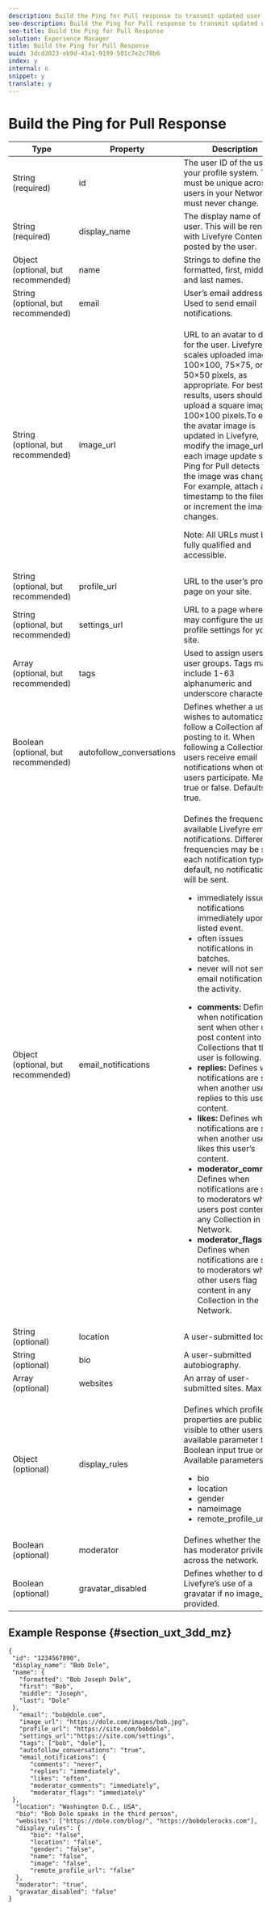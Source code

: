 ```yaml
---
description: Build the Ping for Pull response to transmit updated user information to Livefyre.
seo-description: Build the Ping for Pull response to transmit updated user information to Livefyre.
seo-title: Build the Ping for Pull Response
solution: Experience Manager
title: Build the Ping for Pull Response
uuid: 3dcd3023-eb9d-43a1-9199-501c7e2c78b6
index: y
internal: n
snippet: y
translate: y
---
```


# Build the Ping for Pull Response


<table frame="all" rowsep="1" colsep="1" id="table_lqg_n4r_tdb"> 
 <thead> 
  <tr> 
   <th class="entry"> Type</th> 
   <th class="entry"> Property</th> 
   <th class="entry"> Description</th> 
  </tr> 
 </thead>
 <tbody> 
  <tr> 
   <td> String (required)</td> 
   <td> <span class="parmname"> id</span> </td> 
   <td> The user ID of the user in your profile system. This must be unique across all users in your Network, and must never change.</td> 
  </tr> 
  <tr> 
   <td> String (required) </td> 
   <td> <span class="parmname"> display_name</span> </td> 
   <td> The display name of the user. This will be rendered with Livefyre Content posted by the user.</td> 
  </tr> 
  <tr> 
   <td> Object (optional, but recommended) </td> 
   <td> <span class="parmname"> name</span> </td> 
   <td> Strings to define the user’s formatted, first, middle, and last names.</td> 
  </tr> 
  <tr> 
   <td> String (optional, but recommended) </td> 
   <td> <span class="parmname"> email</span> </td> 
   <td> User’s email address. Used to send email notifications.</td> 
  </tr> 
  <tr> 
   <td> String (optional, but recommended) </td> 
   <td> <span class="parmname"> image_url</span> </td> 
   <td> <p>URL to an avatar to display for the user. Livefyre scales uploaded images to 100×100, 75×75, or 50×50 pixels, as appropriate. For best results, users should upload a square image, at 100×100 pixels.To ensure the avatar image is updated in Livefyre, modify the image_url for each image update so Ping for Pull detects that the image was changed. For example, attach a timestamp to the filename or increment the image changes.</p> <p>Note:  All URLs must be fully qualified and accessible.</p> </td> 
  </tr> 
  <tr> 
   <td> String (optional, but recommended) </td> 
   <td> <span class="parmname"> profile_url</span> </td> 
   <td> URL to the user’s profile page on your site.</td> 
  </tr> 
  <tr> 
   <td> String (optional, but recommended) </td> 
   <td> <span class="parmname"> settings_url</span> </td> 
   <td> URL to a page where users may configure the user’s profile settings for your site.</td> 
  </tr> 
  <tr> 
   <td> Array (optional, but recommended) </td> 
   <td> <span class="parmname"> tags </span> </td> 
   <td> Used to assign users to user groups. Tags may include 1-63 alphanumeric and underscore characters.</td> 
  </tr> 
  <tr> 
   <td> Boolean (optional, but recommended) </td> 
   <td> <span class="parmname"> autofollow_conversations</span> </td> 
   <td> Defines whether a user wishes to automatically follow a Collection after posting to it. When following a Collection, users receive email notifications when other users participate. May be true or false. Defaults to true.</td> 
  </tr> 
  <tr> 
   <td> Object (optional, but recommended) </td> 
   <td> <span class="parmname"> email_notifications</span> </td> 
   <td> <p>Defines the frequency of available Livefyre email notifications. Different frequencies may be set for each notification type. By default, no notifications will be sent.</p> 
    <ul id="ul_tyj_3jc_mz"> 
     <li> <span class="codeph"> immediately</span> issues notifications immediately upon the listed event.</li> 
     <li> <span class="codeph"> often</span> issues notifications in batches.</li> 
     <li> <span class="codeph"> never</span> will not send email notification for the activity.</li> 
    </ul> 
    <ul id="ul_ovk_zdb_mz"> 
     <li> <b>comments:</b> Defines when notifications are sent when other users post content into Collections that this user is following.</li> 
     <li> <b>replies:</b> Defines when notifications are sent when another user replies to this user’s content.</li> 
     <li> <b>likes:</b> Defines when notifications are sent when another user likes this user’s content.</li> 
     <li> <b>moderator_comments:</b> Defines when notifications are sent to moderators when users post content to any Collection in the Network.</li> 
     <li> <b>moderator_flags:</b> Defines when notifications are sent to moderators when other users flag content in any Collection in the Network.</li> 
    </ul> </td> 
  </tr> 
  <tr> 
   <td> String (optional) </td> 
   <td> <span class="parmname"> location</span> </td> 
   <td> A user-submitted location.</td> 
  </tr> 
  <tr> 
   <td> String (optional) </td> 
   <td> <span class="parmname"> bio</span> </td> 
   <td> A user-submitted autobiography.</td> 
  </tr> 
  <tr> 
   <td> Array (optional) </td> 
   <td> <span class="parmname"> websites</span> </td> 
   <td> An array of user-submitted sites. Max = 2.</td> 
  </tr> 
  <tr> 
   <td> Object (optional) </td> 
   <td> <span class="parmname"> display_rules</span> </td> 
   <td> <p>Defines which profile properties are publicly visible to other users. Each available parameter takes Boolean input true or false. Available parameters: </p> 
    <ul id="ul_tsh_32d_mz"> 
     <li> <span class="codeph"> bio</span> </li> 
     <li> <span class="codeph"> location</span> </li> 
     <li> <span class="codeph"> gender</span> </li> 
     <li> <span class="codeph"> nameimage</span> </li> 
     <li> <span class="codeph"> remote_profile_url</span> </li> 
    </ul> </td> 
  </tr> 
  <tr> 
   <td> Boolean (optional)</td> 
   <td> <span class="parmname"> moderator</span> </td> 
   <td> Defines whether the user has moderator privileges across the network.</td> 
  </tr> 
  <tr> 
   <td> Boolean (optional) </td> 
   <td> <span class="parmname"> gravatar_disabled</span> </td> 
   <td>Defines whether to disable Livefyre’s use of a gravatar if no <span class="codeph"> image_url</span> is provided.</td> 
  </tr> 
 </tbody> 
</table>


## Example Response {#section_uxt_3dd_mz}


```
{
 "id": "1234567890",
 "display_name": "Bob Dole",
 "name": {
   "formatted": "Bob Joseph Dole",
   "first": "Bob",
   "middle": "Joseph",
   "last": "Dole"
 },
   "email": "bob@dole.com",
   "image_url": "https://dole.com/images/bob.jpg",
   "profile_url": "https://site.com/bobdole",
   "settings_url":"https://site.com/settings",
   "tags": ["bob", "dole"],
   "autofollow_conversations": "true",
   "email_notifications": {
      "comments": "never",
      "replies": "immediately",
      "likes": "often",
      "moderator_comments": "immediately",
      "moderator_flags": "immediately" 
 },
  "location": "Washington D.C., USA",
  "bio": "Bob Dole speaks in the third person",
  "websites": ["https://dole.com/blog/", "https://bobdolerocks.com"],
  "display_rules": {
      "bio": "false",
      "location": "false",
      "gender": "false",
      "name": "false",
      "image": "false",
      "remote_profile_url": "false"
  },
  "moderator": "true",
  "gravatar_disabled": "false"
}
```
